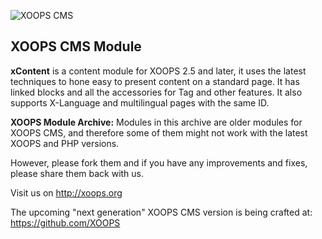 ![XOOPS CMS](http://xoops.org/themes/wox/images/logo.png)
## XOOPS CMS Module 

**xContent** is a content module for XOOPS 2.5 and later, it uses the latest techniques to hone easy to present content on a standard page.
It has linked blocks and all the accessories for Tag and other features. It also supports X-Language and multilingual pages with the same ID.

**XOOPS Module Archive:** Modules in this archive are older modules for XOOPS CMS, and therefore some of them might not work with the latest XOOPS and PHP versions. 

However, please fork them and if you have any improvements and fixes, please share them back with us. 

Visit us on http://xoops.org

The upcoming "next generation" XOOPS CMS version is being crafted at: https://github.com/XOOPS
